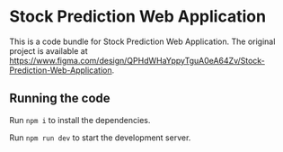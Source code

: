 
  # Stock Prediction Web Application

  This is a code bundle for Stock Prediction Web Application. The original project is available at https://www.figma.com/design/QPHdWHaYppyTguA0eA64Zv/Stock-Prediction-Web-Application.

  ## Running the code

  Run `npm i` to install the dependencies.

  Run `npm run dev` to start the development server.
  